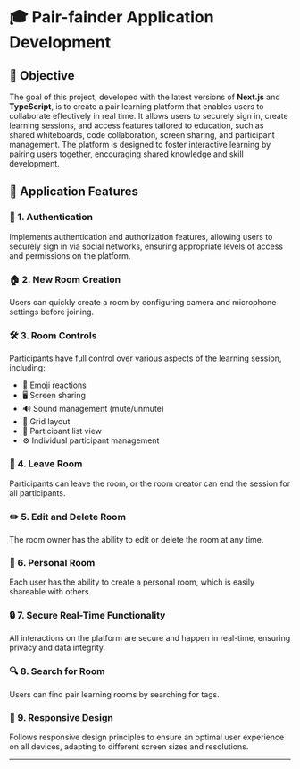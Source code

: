 # 🎓 Pair-fainder Application Development

## 🎯 Objective

The goal of this project, developed with the latest versions of **Next.js** and **TypeScript**, is to create a pair learning platform that enables users to collaborate effectively in real time. It allows users to securely sign in, create learning sessions, and access features tailored to education, such as shared whiteboards, code collaboration, screen sharing, and participant management. The platform is designed to foster interactive learning by pairing users together, encouraging shared knowledge and skill development.

## 🚀 Application Features

### 🔐 1. **Authentication**
Implements authentication and authorization features, allowing users to securely sign in via social networks, ensuring appropriate levels of access and permissions on the platform.

### 🏠 2. **New Room Creation**
Users can quickly create a room by configuring camera and microphone settings before joining.

### 🛠️ 3. **Room Controls**
Participants have full control over various aspects of the learning session, including:
- 🎉 Emoji reactions
- 🖥️ Screen sharing
- 🔊 Sound management (mute/unmute)
- 🔲 Grid layout
- 👥 Participant list view
- ⚙️ Individual participant management

### 🚪 4. **Leave Room**
Participants can leave the room, or the room creator can end the session for all participants.

### ✏️ 5. **Edit and Delete Room**
The room owner has the ability to edit or delete the room at any time.

### 🏡 6. **Personal Room**
Each user has the ability to create a personal room, which is easily shareable with others.

### 🔒 7. **Secure Real-Time Functionality**
All interactions on the platform are secure and happen in real-time, ensuring privacy and data integrity.

### 🔍 8. **Search for Room**
Users can find pair learning rooms by searching for tags.

### 📱 9. **Responsive Design**
Follows responsive design principles to ensure an optimal user experience on all devices, adapting to different screen sizes and resolutions.

---

